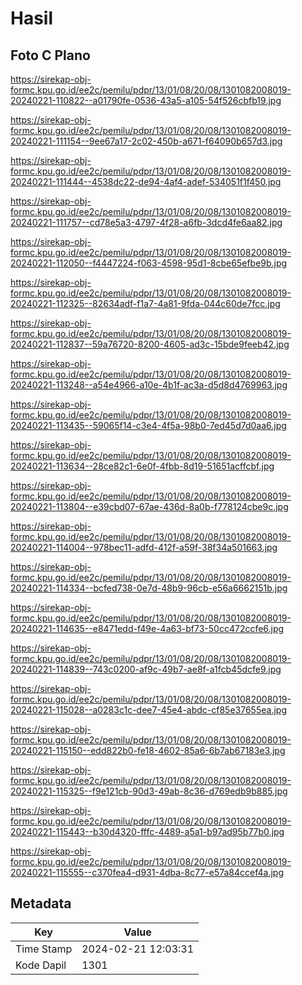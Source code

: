 # Hasil

## Foto C Plano

https://sirekap-obj-formc.kpu.go.id/ee2c/pemilu/pdpr/13/01/08/20/08/1301082008019-20240221-110822--a01790fe-0536-43a5-a105-54f526cbfb19.jpg

https://sirekap-obj-formc.kpu.go.id/ee2c/pemilu/pdpr/13/01/08/20/08/1301082008019-20240221-111154--9ee67a17-2c02-450b-a671-f64090b657d3.jpg

https://sirekap-obj-formc.kpu.go.id/ee2c/pemilu/pdpr/13/01/08/20/08/1301082008019-20240221-111444--4538dc22-de94-4af4-adef-534051f1f450.jpg

https://sirekap-obj-formc.kpu.go.id/ee2c/pemilu/pdpr/13/01/08/20/08/1301082008019-20240221-111757--cd78e5a3-4797-4f28-a6fb-3dcd4fe6aa82.jpg

https://sirekap-obj-formc.kpu.go.id/ee2c/pemilu/pdpr/13/01/08/20/08/1301082008019-20240221-112050--f4447224-f063-4598-95d1-8cbe65efbe9b.jpg

https://sirekap-obj-formc.kpu.go.id/ee2c/pemilu/pdpr/13/01/08/20/08/1301082008019-20240221-112325--82634adf-f1a7-4a81-9fda-044c60de7fcc.jpg

https://sirekap-obj-formc.kpu.go.id/ee2c/pemilu/pdpr/13/01/08/20/08/1301082008019-20240221-112837--59a76720-8200-4605-ad3c-15bde9feeb42.jpg

https://sirekap-obj-formc.kpu.go.id/ee2c/pemilu/pdpr/13/01/08/20/08/1301082008019-20240221-113248--a54e4966-a10e-4b1f-ac3a-d5d8d4769963.jpg

https://sirekap-obj-formc.kpu.go.id/ee2c/pemilu/pdpr/13/01/08/20/08/1301082008019-20240221-113435--59065f14-c3e4-4f5a-98b0-7ed45d7d0aa6.jpg

https://sirekap-obj-formc.kpu.go.id/ee2c/pemilu/pdpr/13/01/08/20/08/1301082008019-20240221-113634--28ce82c1-6e0f-4fbb-8d19-51651acffcbf.jpg

https://sirekap-obj-formc.kpu.go.id/ee2c/pemilu/pdpr/13/01/08/20/08/1301082008019-20240221-113804--e39cbd07-67ae-436d-8a0b-f778124cbe9c.jpg

https://sirekap-obj-formc.kpu.go.id/ee2c/pemilu/pdpr/13/01/08/20/08/1301082008019-20240221-114004--978bec11-adfd-412f-a59f-38f34a501663.jpg

https://sirekap-obj-formc.kpu.go.id/ee2c/pemilu/pdpr/13/01/08/20/08/1301082008019-20240221-114334--bcfed738-0e7d-48b9-96cb-e56a6662151b.jpg

https://sirekap-obj-formc.kpu.go.id/ee2c/pemilu/pdpr/13/01/08/20/08/1301082008019-20240221-114635--e8471edd-f49e-4a63-bf73-50cc472ccfe6.jpg

https://sirekap-obj-formc.kpu.go.id/ee2c/pemilu/pdpr/13/01/08/20/08/1301082008019-20240221-114839--743c0200-af9c-49b7-ae8f-a1fcb45dcfe9.jpg

https://sirekap-obj-formc.kpu.go.id/ee2c/pemilu/pdpr/13/01/08/20/08/1301082008019-20240221-115028--a0283c1c-dee7-45e4-abdc-cf85e37655ea.jpg

https://sirekap-obj-formc.kpu.go.id/ee2c/pemilu/pdpr/13/01/08/20/08/1301082008019-20240221-115150--edd822b0-fe18-4602-85a6-6b7ab67183e3.jpg

https://sirekap-obj-formc.kpu.go.id/ee2c/pemilu/pdpr/13/01/08/20/08/1301082008019-20240221-115325--f9e121cb-90d3-49ab-8c36-d769edb9b885.jpg

https://sirekap-obj-formc.kpu.go.id/ee2c/pemilu/pdpr/13/01/08/20/08/1301082008019-20240221-115443--b30d4320-fffc-4489-a5a1-b97ad95b77b0.jpg

https://sirekap-obj-formc.kpu.go.id/ee2c/pemilu/pdpr/13/01/08/20/08/1301082008019-20240221-115555--c370fea4-d931-4dba-8c77-e57a84ccef4a.jpg


## Metadata

| Key        | Value               |
| ---------- | ------------------- |
| Time Stamp | 2024-02-21 12:03:31 |
| Kode Dapil | 1301                |




